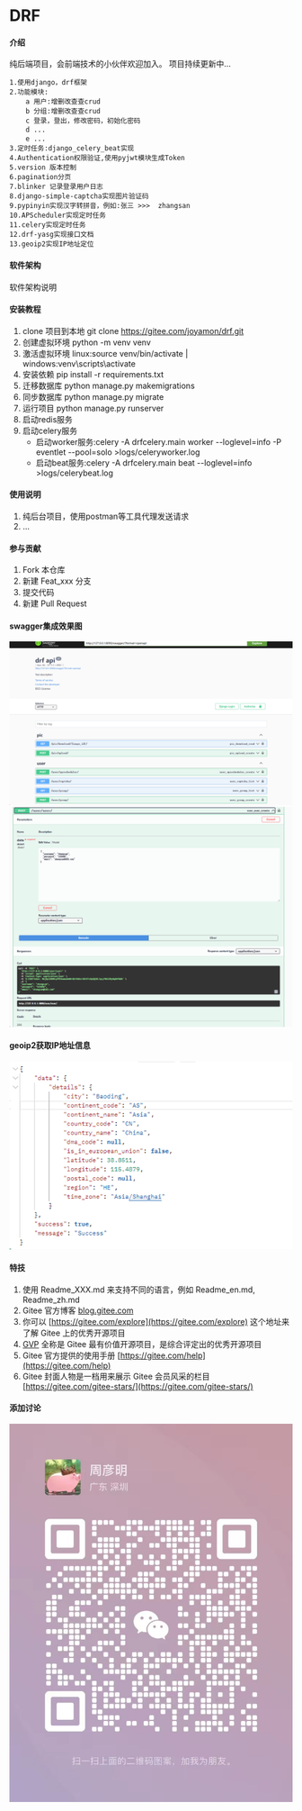 # DRF

#### 介绍

纯后端项目，会前端技术的小伙伴欢迎加入。
项目持续更新中...

    1.使用django，drf框架
    2.功能模块:
        a 用户:增删改查查crud
        b 分组:增删改查查crud
        c 登录，登出，修改密码，初始化密码
        d ...
        e ...
    3.定时任务:django_celery_beat实现
    4.Authentication权限验证,使用pyjwt模块生成Token
    5.version 版本控制
    6.pagination分页
    7.blinker 记录登录用户日志
    8.django-simple-captcha实现图片验证码
    9.pypinyin实现汉字转拼音，例如:张三 >>>  zhangsan
    10.APScheduler实现定时任务
    11.celery实现定时任务
    12.drf-yasg实现接口文档
    13.geoip2实现IP地址定位

    

#### 软件架构

软件架构说明

#### 安装教程

1. clone 项目到本地 git clone https://gitee.com/joyamon/drf.git
2. 创建虚拟环境 python -m venv venv
3. 激活虚拟环境 linux:source venv/bin/activate | windows:venv\scripts\activate
4. 安装依赖 pip install -r requirements.txt
5. 迁移数据库 python manage.py makemigrations
6. 同步数据库 python manage.py migrate
7. 运行项目 python manage.py runserver
8. 启动redis服务
9. 启动celery服务
   * 启动worker服务:celery -A  drfcelery.main worker --loglevel=info -P eventlet --pool=solo >logs/celeryworker.log
   * 启动beat服务:celery -A  drfcelery.main beat --loglevel=info >logs/celerybeat.log


#### 使用说明

1. 纯后台项目，使用postman等工具代理发送请求
2. ...


#### 参与贡献

1. Fork 本仓库
2. 新建 Feat_xxx 分支
3. 提交代码
4. 新建 Pull Request

#### swagger集成效果图
![图片描述](swagger.png)
![图片描述](swagger_user.png)
#### geoip2获取IP地址信息
![图片描述](ip.png)
#### 特技

1. 使用 Readme\_XXX.md 来支持不同的语言，例如 Readme\_en.md, Readme\_zh.md
2. Gitee 官方博客 [blog.gitee.com](https://blog.gitee.com)
3. 你可以 [https://gitee.com/explore](https://gitee.com/explore) 这个地址来了解 Gitee 上的优秀开源项目
4. [GVP](https://gitee.com/gvp) 全称是 Gitee 最有价值开源项目，是综合评定出的优秀开源项目
5. Gitee 官方提供的使用手册 [https://gitee.com/help](https://gitee.com/help)
6. Gitee 封面人物是一档用来展示 Gitee 会员风采的栏目 [https://gitee.com/gitee-stars/](https://gitee.com/gitee-stars/)


#### 添加讨论
![图片描述](wechat.jpg)